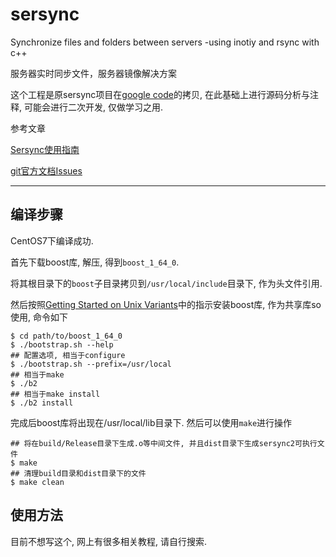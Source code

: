 # sersync

Synchronize files and folders between servers -using inotiy and rsync with c++ 

服务器实时同步文件，服务器镜像解决方案

这个工程是原sersync项目在[google code](http://code.google.com/p/sersync/)的拷贝, 在此基础上进行源码分析与注释, 可能会进行二次开发, 仅做学习之用.

参考文章

[Sersync使用指南](http://www.linuxidc.com/Linux/2012-02/53572.htm)

[git官方文档Issues](https://github.com/xiqingongzi/sersync/issues)

------

## 编译步骤

CentOS7下编译成功.

首先下载boost库, 解压, 得到`boost_1_64_0`.

将其根目录下的`boost`子目录拷贝到`/usr/local/include`目录下, 作为头文件引用.

然后按照[Getting Started on Unix Variants](http://www.boost.org/doc/libs/1_64_0/more/getting_started/unix-variants.html#easy-build-and-install)中的指示安装boost库, 作为共享库so使用, 命令如下

```
$ cd path/to/boost_1_64_0
$ ./bootstrap.sh --help
## 配置选项, 相当于configure
$ ./bootstrap.sh --prefix=/usr/local
## 相当于make
$ ./b2
## 相当于make install
$ ./b2 install
```

完成后boost库将出现在/usr/local/lib目录下. 然后可以使用`make`进行操作

```
## 将在build/Release目录下生成.o等中间文件, 并且dist目录下生成sersync2可执行文件
$ make
## 清理build目录和dist目录下的文件
$ make clean
```

## 使用方法

目前不想写这个, 网上有很多相关教程, 请自行搜索.